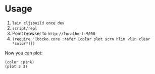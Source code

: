 # Usage

1. `lein cljsbuild once dev`
2. `script/repl`
3. Point browser to `http://localhost:9000`
4. `(require '[bocko.core :refer [color plot scrn hlin vlin clear *color*]])`

Now you can plot:

```
(color :pink)
(plot 3 3)
```